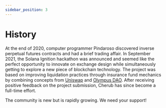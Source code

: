 ```yaml
---
sidebar_position: 3
---
```


# History

At the end of 2020, computer programmer Pindaroso discovered inverse perpetual futures contracts and had a brief trading affair. In September 2021, the Solana Ignition hackathon was announced and seemed like the perfect opportunity to innovate on exchange design while simultaneously getting to explore a new piece of blockchain technology. The project was based on improving liquidation practices through insurance fund mechanics by combining concepts from [Uniswap](https://uniswap.org/) and [Olympus DAO](https://www.olympusdao.finance/). After receiving positive feedback on the project submission, Cherub has since become a full-time effort.

The community is new but is rapidly growing. We need your support!
